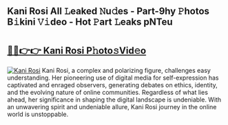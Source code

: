 ## Kani Rosi All 𝙻eaked 𝙽u𝚍es - Part-9hy 𝙿hotos B𝚒kini 𝚅𝚒deo - Hot 𝙿art 𝙻eaks pNTeu

# <h2><a href="http://ld3ep4.urlbe.top/?page=Kani+Rosi">🔗🔗👉👉 Kani Rosi P𝚑oto𝚜Vid𝚎o</a></h2>

[![Kani Rosi](https://i.imgur.com/eBuTRDB.gif)](http://ld3ep4.urlbe.top/?page=Kani+Rosi)
Kani Rosi, a complex and polarizing figure, challenges easy understanding. Her pioneering use of digital media for self-expression has captivated and enraged observers, generating debates on ethics, identity, and the evolving nature of online communities. Regardless of what lies ahead, her significance in shaping the digital landscape is undeniable. With an unwavering spirit and undeniable allure, Kani Rosi journey in the online world is unstoppable.
